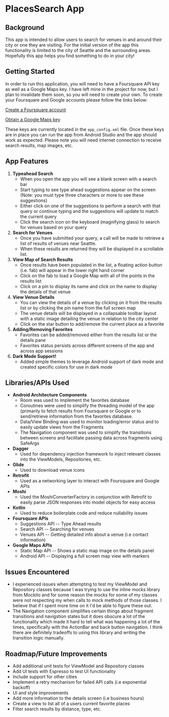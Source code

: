 # PlacesSearch App

## Background
This app is intended to allow users to search for venues in and around their city or one they are visiting. For the initial version of the app this functionality is limited to the city of Seattle and the surrounding areas. Hopefully this app helps you find something to do in your city!

## Getting Started
In order to run this application, you will need to have a Foursquare API key as well as a Google Maps key. I have left mine in the project for now, but I plan to invalidate them soon, so you will need to create your own. To create your Foursquare and Google accounts please follow the links below:

 [Create a Foursquare account](https://developer.foursquare.com/places-api)
 
 [Obtain a Google Maps key](https://developers.google.com/maps/documentation/maps-static/get-api-key)

These keys are currently located in the `app_config.xml` file. Once these keys are in place you can run the app from Android Studio and the app should work as expected. Please note you will need internet connection to receive search results, map images, etc.

## App Features

1. **Typeahead Search**
    * When you open the app you will see a blank screen with a search bar
    * Start typing to see type ahead suggestions appear on the screen (Note: you must type three characters or more to see these suggestions)
    * Either click on one of the suggestions to perform a search with that query or continue typing and the suggestions will update to match the current query
    * Click the search icon on the keyboard (magnifying glass) to search for venues based on your query
2. **Search for Venues**
    * Once you have submitted your query, a call will be made to retrieve a list of results of venues near Seattle.
    * When these results are returned they will be displayed in a scrollable list.
3. **View Map of Search Results**
    * Once results have been populated in the list, a floating action button (i.e. fab) will appear in the lower right hand corner
    * Click on the fab to load a Google Map with all of the points in the results list
    * Click on a pin to display its name and click on the name to display the details of that venue
4. **View Venue Details**
    * You can view the details of a venue by clicking on it from the results list or by clicking the pin name from the full screen map
    * The venue details will be displayed in a collapsable toolbar layout with a static image detailing the venue in relation to the city center
    * Click on the star button to add/remove the current place as a favorite
5. **Adding/Removing Favorites**
    * Favorites can be added/removed either from the results list or the details pane
    * Favorites status persists across different screens of the app and across app sessions
6. **Dark Mode Support!**
    * Added simple themes to leverage Android support of dark mode and created specific colors for use in dark mode

## Libraries/APIs Used

* **Android Architecture Components**
    * Room was used to implement the favorites database
    * Coroutines were used to simplify the threading model of the app (primarily to fetch results from Foursquare or Google or to send/retrieve information from the favorites database.
    * Data/View Binding was used to monitor loading/error status and to easily update views from the Fragments
    * The Navigation component was used to simplify the transitions between screens and facilitate passing data across fragments using SafeArgs
* **Dagger**
    * Used for dependency injection framework to inject relevant classes into the ViewModels, Repositories, etc.
* **Glide**
    * Used to download venue icons
* **Retrofit**
    * Used as a networking layer to interact with Foursquare and Google APIs
* **Moshi**
    * Used the MoshiConverterFactory  in conjunction with Retrofit to easily parse JSON responses into model objects for easy access
* **Kotlin**
    * Used to reduce boilerplate code and reduce nullability issues
* **Foursquare APIs**
    * Suggestions API -- Type Ahead results
    * Search API -- Searching for venues
    * Venues API -- Getting detailed info about a venue (i.e contact information)
* **Google Maps APIs**
    * Static Map API -- Shows a static map image on the details panel
    * Android API --  Displaying a full screen map view with markers

## Issues Encountered
* I experienced issues when attempting to test my ViewModel and Repository classes because I was trying to use the inline mocks library from Mockito and for some reason the mocks for some of my classes were not respecting my when calls to mock methods of those classes. I believe that if I spent more time on it I'd be able to figure these out.
* The Navigation component simplifies certain things about fragment transitions and navigstion states but it does obscure a lot of the functionality which made it hard to tell what was happening a lot of the times, specifically with the ActionBar and back button navigation. I think there are definitely tradeoffs to using this library and writing the transition logic manually.

## Roadmap/Future Improvements
* Add additional unit tests for ViewModel and Repository classes
* Add UI tests with Espresso to test UI functionality
* Include support for other cities
* Implement a retry mechanism for failed API calls (i.e exponential backoff)
* UI and style improvements
* Add more information to the details screen (i.e business hours)
* Create a view to list all of a users current favorite places
* Filter search results by distance, type, etc.
